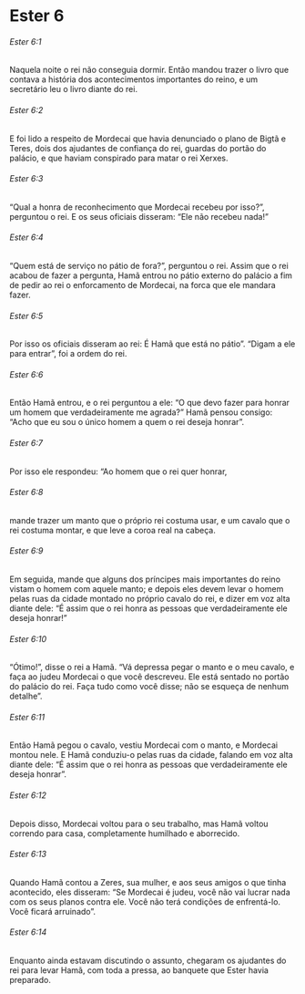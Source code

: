 # Ester 6

###### Ester 6:1

Naquela noite o rei não conseguia dormir. Então mandou trazer o livro que contava a história dos acontecimentos importantes do reino, e um secretário leu o livro diante do rei.

###### Ester 6:2

E foi lido a respeito de Mordecai que havia denunciado o plano de Bigtã e Teres, dois dos ajudantes de confiança do rei, guardas do portão do palácio, e que haviam conspirado para matar o rei Xerxes.

###### Ester 6:3

“Qual a honra de reconhecimento que Mordecai recebeu por isso?”, perguntou o rei. E os seus oficiais disseram: “Ele não recebeu nada!”

###### Ester 6:4

“Quem está de serviço no pátio de fora?”, perguntou o rei. Assim que o rei acabou de fazer a pergunta, Hamã entrou no pátio externo do palácio a fim de pedir ao rei o enforcamento de Mordecai, na forca que ele mandara fazer.

###### Ester 6:5

Por isso os oficiais disseram ao rei: É Hamã que está no pátio”. “Digam a ele para entrar”, foi a ordem do rei.

###### Ester 6:6

Então Hamã entrou, e o rei perguntou a ele: “O que devo fazer para honrar um homem que verdadeiramente me agrada?” Hamã pensou consigo: “Acho que eu sou o único homem a quem o rei deseja honrar”.

###### Ester 6:7

Por isso ele respondeu: “Ao homem que o rei quer honrar,

###### Ester 6:8

mande trazer um manto que o próprio rei costuma usar, e um cavalo que o rei costuma montar, e que leve a coroa real na cabeça.

###### Ester 6:9

Em seguida, mande que alguns dos príncipes mais importantes do reino vistam o homem com aquele manto; e depois eles devem levar o homem pelas ruas da cidade montado no próprio cavalo do rei, e dizer em voz alta diante dele: “É assim que o rei honra as pessoas que verdadeiramente ele deseja honrar!”

###### Ester 6:10

“Ótimo!”, disse o rei a Hamã. “Vá depressa pegar o manto e o meu cavalo, e faça ao judeu Mordecai o que você descreveu. Ele está sentado no portão do palácio do rei. Faça tudo como você disse; não se esqueça de nenhum detalhe”.

###### Ester 6:11

Então Hamã pegou o cavalo, vestiu Mordecai com o manto, e Mordecai montou nele. E Hamã conduziu-o pelas ruas da cidade, falando em voz alta diante dele: “É assim que o rei honra as pessoas que verdadeiramente ele deseja honrar”.

###### Ester 6:12

Depois disso, Mordecai voltou para o seu trabalho, mas Hamã voltou correndo para casa, completamente humilhado e aborrecido.

###### Ester 6:13

Quando Hamã contou a Zeres, sua mulher, e aos seus amigos o que tinha acontecido, eles disseram: “Se Mordecai é judeu, você não vai lucrar nada com os seus planos contra ele. Você não terá condições de enfrentá-lo. Você ficará arruinado”.

###### Ester 6:14

Enquanto ainda estavam discutindo o assunto, chegaram os ajudantes do rei para levar Hamã, com toda a pressa, ao banquete que Ester havia preparado.

